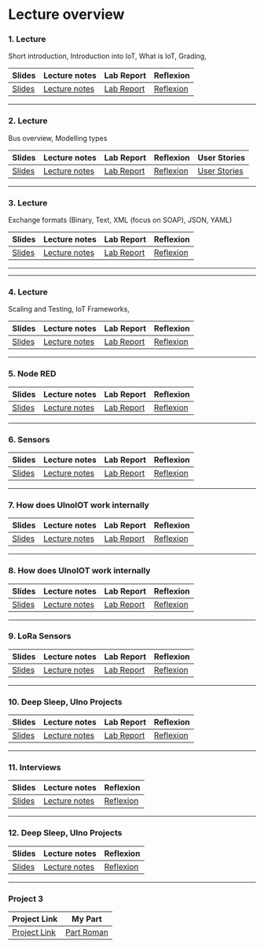 # Lecture overview
### 1. Lecture
Short introduction, Introduction into IoT, What is IoT, Grading, 

| Slides  | Lecture notes | Lab Report | Reflexion |
| ------------- | ------------- | ------------- | ------------- |
| [Slides](https://ulno.net/teaching/iot/intro/01.pdf)  | [Lecture notes](https://github.com/scratcher221/iot_portfolio/blob/master/roman/1_lecture.md)  | [Lab Report](https://github.com/scratcher221/iot_portfolio/blob/master/team/1/lab.md)  | [Reflexion](https://github.com/scratcher221/iot_portfolio/blob/master/roman/1_reflexion.md)  |

---

### 2. Lecture
Bus overview, Modelling types

| Slides  | Lecture notes | Lab Report | Reflexion | User Stories |
| ------------- | ------------- | ------------- | ------------- | ------------- |
| [Slides](https://ulno.net/teaching/iot/intro/02.pdf)  | [Lecture notes](https://github.com/scratcher221/iot_portfolio/blob/master/roman/2_lecture.md)  | [Lab Report](https://github.com/scratcher221/iot_portfolio/blob/master/team/2/lab.md)  | [Reflexion](https://github.com/scratcher221/iot_portfolio/blob/master/roman/2_reflexion.md)  | [User Stories](https://github.com/scratcher221/iot_portfolio/blob/master/team/2/stories.md)  |

---

### 3. Lecture
Exchange formats (Binary, Text, XML (focus on SOAP), JSON, YAML)

| Slides  | Lecture notes | Lab Report | Reflexion |
| ------------- | ------------- | ------------- | ------------- |
| [Slides](https://ulno.net/teaching/iot/intro/03.pdf)  | [Lecture notes](https://github.com/scratcher221/iot_portfolio/blob/master/roman/3_lecture.md)  | [Lab Report](https://github.com/scratcher221/iot_portfolio/blob/master/team/3/lab.md)  | [Reflexion](https://github.com/scratcher221/iot_portfolio/blob/master/roman/3_reflexion.md)  |

---

---

### 4. Lecture
Scaling and Testing, IoT Frameworks,

| Slides  | Lecture notes | Lab Report | Reflexion |
| ------------- | ------------- | ------------- | ------------- |
| [Slides](https://ulno.net/teaching/iot/intro/04.pdf)  | [Lecture notes](https://github.com/scratcher221/iot_portfolio/blob/master/roman/4_lecture.md)  | [Lab Report](https://github.com/scratcher221/iot_portfolio/blob/master/team/4/lab.md)  | [Reflexion](https://github.com/scratcher221/iot_portfolio/blob/master/roman/4_reflexion.md)  |

---

### 5. Node RED

| Slides  | Lecture notes | Lab Report | Reflexion |
| ------------- | ------------- | ------------- | ------------- |
| [Slides](https://ulno.net/teaching/iot/intro/05.pdf)  | [Lecture notes](https://github.com/scratcher221/iot_portfolio/blob/master/roman/5_lecture.md)  | [Lab Report](https://github.com/scratcher221/iot_portfolio/blob/master/team/4/lab.md)  | [Reflexion](https://github.com/scratcher221/iot_portfolio/blob/master/roman/5_reflexion.md)  |

---

### 6. Sensors

| Slides  | Lecture notes | Lab Report | Reflexion |
| ------------- | ------------- | ------------- | ------------- |
| [Slides](https://ulno.net/teaching/iot/intro/06.pdf)  | [Lecture notes](https://github.com/scratcher221/iot_portfolio/blob/master/roman/6_lecture.md)  | [Lab Report](https://github.com/scratcher221/iot_portfolio/blob/master/team/6/lab.md)  | [Reflexion](https://github.com/scratcher221/iot_portfolio/blob/master/roman/6_reflexion.md)  |

---

### 7. How does UlnoIOT work internally

| Slides  | Lecture notes | Lab Report | Reflexion |
| ------------- | ------------- | ------------- | ------------- |
| [Slides](https://ulno.net/teaching/iot/intro/07.pdf)  | [Lecture notes](https://github.com/scratcher221/iot_portfolio/blob/master/roman/7_lecture.md)  | [Lab Report](https://github.com/scratcher221/iot_portfolio/blob/master/team/7/lab.md)  | [Reflexion](https://github.com/scratcher221/iot_portfolio/blob/master/roman/7_reflexion.md)  |

---

### 8. How does UlnoIOT work internally

| Slides  | Lecture notes | Lab Report | Reflexion |
| ------------- | ------------- | ------------- | ------------- |
| [Slides](https://ulno.net/teaching/iot/intro/08.pdf)  | [Lecture notes](https://github.com/scratcher221/iot_portfolio/blob/master/roman/8_lecture.md)  | [Lab Report](https://github.com/scratcher221/iot_portfolio/blob/master/team/8/lab.md)  | [Reflexion](https://github.com/scratcher221/iot_portfolio/blob/master/roman/8_reflexion.md)  |

---

### 9. LoRa Sensors

| Slides  | Lecture notes | Lab Report | Reflexion |
| ------------- | ------------- | ------------- | ------------- |
| [Slides](https://ulno.net/teaching/iot/intro/09.pdf)  | [Lecture notes](https://github.com/scratcher221/iot_portfolio/blob/master/roman/9_lecture.md)  | [Lab Report](https://github.com/scratcher221/iot_portfolio/blob/master/team/9/lab.md)  | [Reflexion](https://github.com/scratcher221/iot_portfolio/blob/master/roman/9_reflexion.md)  |

---

### 10. Deep Sleep, Ulno Projects

| Slides  | Lecture notes | Lab Report | Reflexion |
| ------------- | ------------- | ------------- | ------------- |
| [Slides](https://ulno.net/teaching/iot/intro/10.pdf)  | [Lecture notes](https://github.com/scratcher221/iot_portfolio/blob/master/roman/10_lecture.md)  | [Lab Report](https://github.com/scratcher221/iot_portfolio/blob/master/team/10/lab.md)  | [Reflexion](https://github.com/scratcher221/iot_portfolio/blob/master/roman/10_reflexion.md)  |

---


### 11. Interviews

| Slides  | Lecture notes | Reflexion |
| ------------- | ------------- | ------------- |
| [Slides](https://ulno.net/teaching/iot/intro/11.pdf)  | [Lecture notes](https://github.com/scratcher221/iot_portfolio/blob/master/roman/11_lecture.md)  | [Reflexion](https://github.com/scratcher221/iot_portfolio/blob/master/roman/11_reflexion.md)  |

---


### 12. Deep Sleep, Ulno Projects

| Slides  | Lecture notes | Reflexion |
| ------------- | ------------- | ------------- |
| [Slides](https://ulno.net/teaching/iot/intro/12.pdf)  | [Lecture notes](https://github.com/scratcher221/iot_portfolio/blob/master/roman/12_lecture.md)  | [Reflexion](https://github.com/scratcher221/iot_portfolio/blob/master/roman/12_reflexion.md)  |

---

### Project 3 
| Project Link  | My Part |
| ------------- | ------------- |
| [Project Link](https://github.com/scratcher221/iot_portfolio/blob/master/roman/project3.md)  | [Part Roman](https://github.com/scratcher221/iot_portfolio/tree/master/team/project3/roman.md)  |

